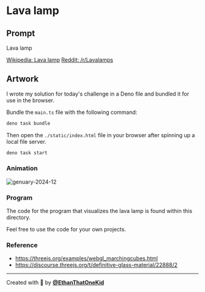 # Lava lamp

## Prompt

Lava lamp

[Wikipedia: Lava lamp](https://en.wikipedia.org/wiki/Lava_lamp)
[Reddit: /r/Lavalamps](https://www.reddit.com/r/Lavalamps/)

## Artwork

I wrote my solution for today's challenge in a Deno file and bundled it for use in the browser.

Bundle the `main.ts` file with the following command:

```sh
deno task bundle
```

Then open the `./static/index.html` file in your browser after spinning up a local file server.

```sh
deno task start
```

### Animation

![genuary-2024-12](https://github.com/EthanThatOneKid/three_lava_lamp/assets/31261035/32016864-68a5-4db3-9744-ce9dbd9bcf75)

### Program

The code for the program that visualizes the lava lamp is found within this directory.

Feel free to use the code for your own projects.

### Reference

- <https://threejs.org/examples/webgl_marchingcubes.html>
- <https://discourse.threejs.org/t/definitive-glass-material/22888/2>

---

Created with 💖 by [**@EthanThatOneKid**](https://etok.codes/)

